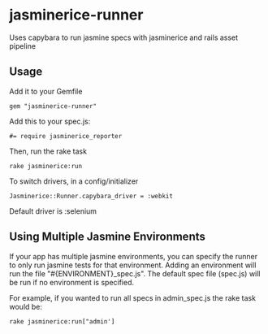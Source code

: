jasminerice-runner
==================

Uses capybara to run jasmine specs with jasminerice and rails asset pipeline

Usage
-----

Add it to your Gemfile

    gem "jasminerice-runner"
    
Add this to your spec.js:

    #= require jasminerice_reporter
  
Then, run the rake task

    rake jasminerice:run
    
To switch drivers, in a config/initializer

    Jasminerice::Runner.capybara_driver = :webkit
    
Default driver is :selenium

Using Multiple Jasmine Environments
-----------------------------------

If your app has multiple jasmine environments, you can specify the runner
to only run jasmine tests for that environment. Adding an environment will
run the file "#{ENVIRONMENT}_spec.js". The default spec file (spec.js) will be run
if no environment is specified.

For example, if you wanted to run all specs in admin_spec.js the rake task would be:

    rake jasminerice:run["admin']

